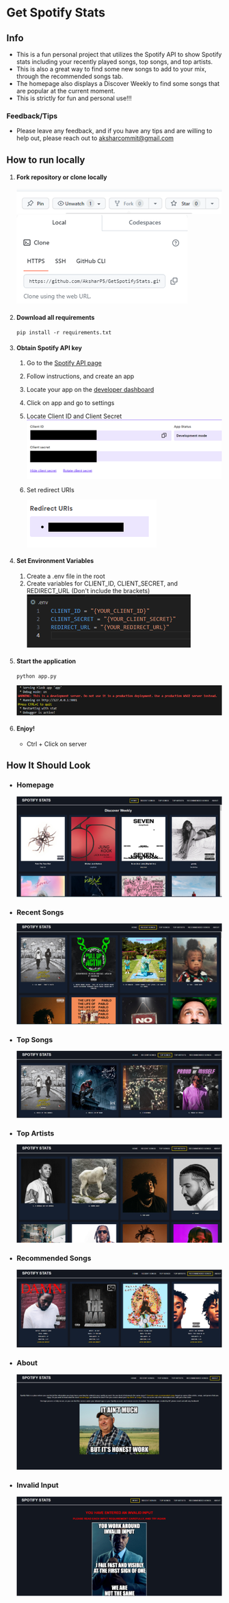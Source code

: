 # Get Spotify Stats

## Info
* This is a fun personal project that utilizes the Spotify API to show Spotify stats including your recently played songs, top songs, and top artists.
* This is also a great way to find some new songs to add to your mix, through the recommended songs tab.
* The homepage also displays a Discover Weekly to find some songs that are popular at the current moment.
* This is strictly for fun and personal use!!!

### Feedback/Tips
* Please leave any feedback, and if you have any tips and are willing to help out, please reach out to aksharcommit@gmail.com 

## How to run locally

1. #### Fork repository or clone locally
    ![image](./Images/Fork.PNG)
    ![image](./Images/Clone_Locally.PNG)

2. #### Download all requirements
    ```
    pip install -r requirements.txt
    ```
3. #### Obtain Spotify API key 
    1. Go to the [Spotify API page](https://developer.spotify.com/documentation/web-api/tutorials/getting-started) 
    2. Follow instructions, and create an app
    3. Locate your app on the [developer dashboard](https://developer.spotify.com/dashboard)
    4. Click on app and go to settings
    5. Locate Client ID and Client Secret 
    ![image](./Images/envs.PNG)
    6. Set redirect URIs
    
        ![image](./Images/redirect_uris.PNG)

4. #### Set Environment Variables
    1. Create a .env file in the root
    2. Create variables for CLIENT_ID, CLIENT_SECRET, and REDIRECT_URL (Don't include the brackets)
    ![image](./Images/dotenv.PNG)

5. #### Start the application
    ```
    python app.py
    ```
    ![image](./Images/Page_Link.PNG)

6. #### Enjoy!
    - Ctrl + Click on server

## How It Should Look

- ### Homepage
    ![image](./Images/Spotify%20Stats%20Homepage.PNG)

- ### Recent Songs
    ![image](./Images/recent_songs_spotify_stats.PNG)

- ### Top Songs
    ![image](./Images/top_songs.PNG)

- ### Top Artists
    ![image](./Images/topArtists.PNG)

- ### Recommended Songs
    ![image](./Images/recommended.PNG)

- ### About
    ![image](./Images/about.PNG)

- ### Invalid Input
    ![image](./Images/err.PNG)